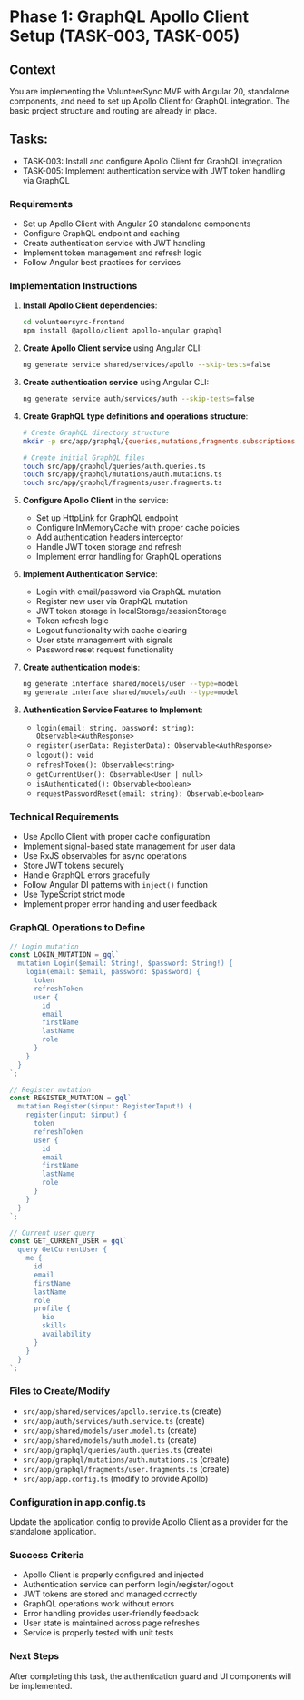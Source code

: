 # Phase 1: GraphQL Apollo Client Setup (TASK-003, TASK-005)

## Context

You are implementing the VolunteerSync MVP with Angular 20, standalone components, and need to set up Apollo Client for GraphQL integration. The basic project structure and routing are already in place.

## Tasks:

- TASK-003: Install and configure Apollo Client for GraphQL integration
- TASK-005: Implement authentication service with JWT token handling via GraphQL

### Requirements

- Set up Apollo Client with Angular 20 standalone components
- Configure GraphQL endpoint and caching
- Create authentication service with JWT handling
- Implement token management and refresh logic
- Follow Angular best practices for services

### Implementation Instructions

1. **Install Apollo Client dependencies**:

   ```bash
   cd volunteersync-frontend
   npm install @apollo/client apollo-angular graphql
   ```

2. **Create Apollo Client service** using Angular CLI:

   ```bash
   ng generate service shared/services/apollo --skip-tests=false
   ```

3. **Create authentication service** using Angular CLI:

   ```bash
   ng generate service auth/services/auth --skip-tests=false
   ```

4. **Create GraphQL type definitions and operations structure**:

   ```bash
   # Create GraphQL directory structure
   mkdir -p src/app/graphql/{queries,mutations,fragments,subscriptions}

   # Create initial GraphQL files
   touch src/app/graphql/queries/auth.queries.ts
   touch src/app/graphql/mutations/auth.mutations.ts
   touch src/app/graphql/fragments/user.fragments.ts
   ```

5. **Configure Apollo Client** in the service:

   - Set up HttpLink for GraphQL endpoint
   - Configure InMemoryCache with proper cache policies
   - Add authentication headers interceptor
   - Handle JWT token storage and refresh
   - Implement error handling for GraphQL operations

6. **Implement Authentication Service**:

   - Login with email/password via GraphQL mutation
   - Register new user via GraphQL mutation
   - JWT token storage in localStorage/sessionStorage
   - Token refresh logic
   - Logout functionality with cache clearing
   - User state management with signals
   - Password reset request functionality

7. **Create authentication models**:

   ```bash
   ng generate interface shared/models/user --type=model
   ng generate interface shared/models/auth --type=model
   ```

8. **Authentication Service Features to Implement**:
   - `login(email: string, password: string): Observable<AuthResponse>`
   - `register(userData: RegisterData): Observable<AuthResponse>`
   - `logout(): void`
   - `refreshToken(): Observable<string>`
   - `getCurrentUser(): Observable<User | null>`
   - `isAuthenticated(): Observable<boolean>`
   - `requestPasswordReset(email: string): Observable<boolean>`

### Technical Requirements

- Use Apollo Client with proper cache configuration
- Implement signal-based state management for user data
- Use RxJS observables for async operations
- Store JWT tokens securely
- Handle GraphQL errors gracefully
- Follow Angular DI patterns with `inject()` function
- Use TypeScript strict mode
- Implement proper error handling and user feedback

### GraphQL Operations to Define

```typescript
// Login mutation
const LOGIN_MUTATION = gql`
  mutation Login($email: String!, $password: String!) {
    login(email: $email, password: $password) {
      token
      refreshToken
      user {
        id
        email
        firstName
        lastName
        role
      }
    }
  }
`;

// Register mutation
const REGISTER_MUTATION = gql`
  mutation Register($input: RegisterInput!) {
    register(input: $input) {
      token
      refreshToken
      user {
        id
        email
        firstName
        lastName
        role
      }
    }
  }
`;

// Current user query
const GET_CURRENT_USER = gql`
  query GetCurrentUser {
    me {
      id
      email
      firstName
      lastName
      role
      profile {
        bio
        skills
        availability
      }
    }
  }
`;
```

### Files to Create/Modify

- `src/app/shared/services/apollo.service.ts` (create)
- `src/app/auth/services/auth.service.ts` (create)
- `src/app/shared/models/user.model.ts` (create)
- `src/app/shared/models/auth.model.ts` (create)
- `src/app/graphql/queries/auth.queries.ts` (create)
- `src/app/graphql/mutations/auth.mutations.ts` (create)
- `src/app/graphql/fragments/user.fragments.ts` (create)
- `src/app/app.config.ts` (modify to provide Apollo)

### Configuration in app.config.ts

Update the application config to provide Apollo Client as a provider for the standalone application.

### Success Criteria

- Apollo Client is properly configured and injected
- Authentication service can perform login/register/logout
- JWT tokens are stored and managed correctly
- GraphQL operations work without errors
- Error handling provides user-friendly feedback
- User state is maintained across page refreshes
- Service is properly tested with unit tests

### Next Steps

After completing this task, the authentication guard and UI components will be implemented.
